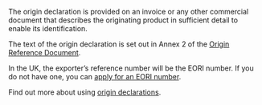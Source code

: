 The origin declaration is provided on an invoice or any other commercial document that describes the originating product in sufficient detail to enable its identification.

The text of the origin declaration is set out in Annex 2 of the [Origin Reference Document]({ord_url}).

In the UK, the exporter’s reference number will be the EORI number. If you do not have one, you can [apply for an EORI number](https://www.gov.uk/eori). 

Find out more about using [origin declarations](https://www.gov.uk/guidance/get-proof-of-origin-for-your-goods#origin-declaration).
